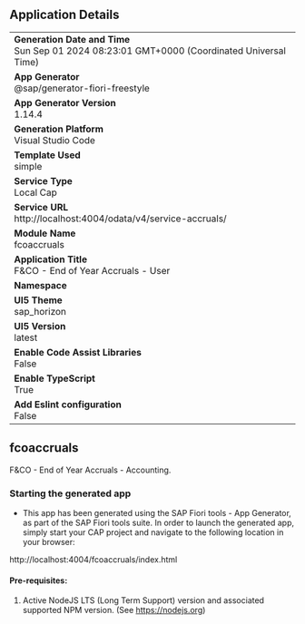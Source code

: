 ## Application Details

|                                                                                                |
| ---------------------------------------------------------------------------------------------- |
| **Generation Date and Time**<br>Sun Sep 01 2024 08:23:01 GMT+0000 (Coordinated Universal Time) |
| **App Generator**<br>@sap/generator-fiori-freestyle                                            |
| **App Generator Version**<br>1.14.4                                                            |
| **Generation Platform**<br>Visual Studio Code                                                  |
| **Template Used**<br>simple                                                                    |
| **Service Type**<br>Local Cap                                                                  |
| **Service URL**<br>http://localhost:4004/odata/v4/service-accruals/                            |
| **Module Name**<br>fcoaccruals                                                                 |
| **Application Title**<br>F&CO - End of Year Accruals - User                                    |
| **Namespace**<br>                                                                              |
| **UI5 Theme**<br>sap_horizon                                                                   |
| **UI5 Version**<br>latest                                                                      |
| **Enable Code Assist Libraries**<br>False                                                      |
| **Enable TypeScript**<br>True                                                                  |
| **Add Eslint configuration**<br>False                                                          |

## fcoaccruals

F&CO - End of Year Accruals - Accounting.

### Starting the generated app

- This app has been generated using the SAP Fiori tools - App Generator, as part of the SAP Fiori tools suite. In order to launch the generated app, simply start your CAP project and navigate to the following location in your browser:

http://localhost:4004/fcoaccruals/index.html

#### Pre-requisites:

1. Active NodeJS LTS (Long Term Support) version and associated supported NPM version. (See https://nodejs.org)
